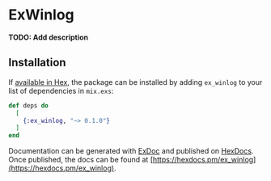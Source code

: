 # ExWinlog

**TODO: Add description**

## Installation

If [available in Hex](https://hex.pm/docs/publish), the package can be installed
by adding `ex_winlog` to your list of dependencies in `mix.exs`:

```elixir
def deps do
  [
    {:ex_winlog, "~> 0.1.0"}
  ]
end
```

Documentation can be generated with [ExDoc](https://github.com/elixir-lang/ex_doc)
and published on [HexDocs](https://hexdocs.pm). Once published, the docs can
be found at [https://hexdocs.pm/ex_winlog](https://hexdocs.pm/ex_winlog).

